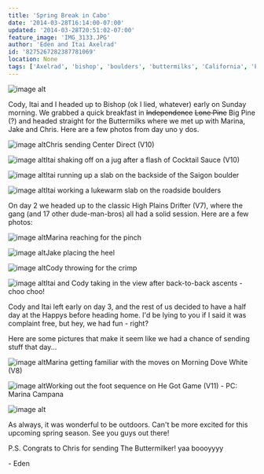 ```yaml
---
title: 'Spring Break in Cabo'
date: '2014-03-28T16:14:00-07:00'
updated: '2014-03-28T20:51:02-07:00'
feature_image: 'IMG_3133.JPG'
author: 'Eden and Itai Axelrad'
id: '8275267282387781069'
location: None
tags: ['Axelrad', 'bishop', 'boulders', 'buttermilks', 'California', 'Five Ten', 'granite']
---
```


![image alt](/images/IMG_3133.JPG)

Cody, Itai and I headed up to Bishop (ok I lied, whatever) early on Sunday morning. We grabbed a quick breakfast in ~~Independence~~
~~Lone Pine~~
Big Pine (?) and headed straight for the Buttermilks where we met up with Marina, Jake and Chris. Here are a few photos from day uno y dos. 

![image alt](/images/IMG_3123.JPG)Chris sending Center Direct (V10)

![image alt](/images/IMG_9891.jpg)Itai shaking off on a jug after a flash of Cocktail Sauce (V10)

![image alt](/images/IMG_9901.jpg)Itai running up a slab on the backside of the Saigon boulder

![image alt](/images/IMG_3137.JPG)Itai working a lukewarm slab on the roadside boulders

On day 2 we headed up to the classic High Plains Drifter (V7), where the gang (and 17 other dude-man-bros) all had a solid session. Here are a few photos: 

![image alt](/images/IMG_9923.jpg)Marina reaching for the pinch

![image alt](/images/IMG_9935.jpg)Jake placing the heel

![image alt](/images/IMG_9934.jpg)Cody throwing for the crimp

![image alt](/images/IMG_3149.JPG)Itai and Cody taking in the view after back-to-back ascents - choo choo!

Cody and Itai left early on day 3, and the rest of us decided to have a half day at the Happys before heading home.
I'd be lying to you if I said it was complaint free, but hey, we had fun - right?

Here are some pictures that make it seem like we had a chance of sending stuff that day...

![image alt](/images/IMG_3181.JPG)Marina getting familiar with the moves on Morning Dove White (V8)

![image alt](/images/IMG_3216.JPG)Working out the foot sequence on He Got Game (V11) - PC: Marina Campana

![image alt](/images/IMG_3157.JPG)

As always, it was wonderful to be outdoors. Can't be more excited for this upcoming spring season. See you guys out there!

P.S. Congrats to Chris for sending The Buttermilker! yaa boooyyyy

\- Eden

